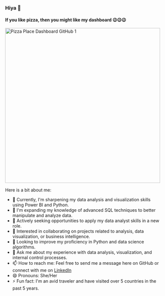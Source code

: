 ### Hiya 👋 
#### If you like pizza, then you might like my dashboard 😉😉😉

<img src="https://user-images.githubusercontent.com/125134618/230761484-9e77d631-f724-46a6-af36-8ae73ed45cb5.jpg" alt="Pizza Place Dashboard GitHub 1" width="500">


Here is a bit about me:
- 🔭 Currently, I'm sharpening my data analysis and visualization skills using Power BI and Python.
- 🌱 I'm expanding my knowledge of advanced SQL techniques to better manipulate and analyze data.
- 💼 Actively seeking opportunities to apply my data analyst skills in a new role.
- 👯 Interested in collaborating on projects related to analysis, data visualization, or business intelligence.
- 🤔 Looking to improve my proficiency in Python and data science algorithms.
- 💬 Ask me about my experience with data analysis, visualization, and internal control processes.
- 📫 How to reach me: Feel free to send me a message here on GitHub or connect with me on [LinkedIn](https://www.linkedin.com/in/tolanitoluwa-awoliyi-%F0%9F%8C%88-b45077145/)
- 😄 Pronouns: She/Her
- ⚡ Fun fact: I'm an avid traveler and have visited over 5 countries in the past 5 years.
